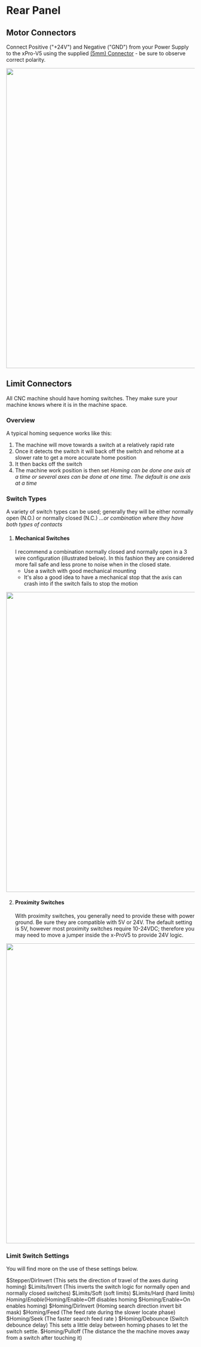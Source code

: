 # Rear Panel

## Motor Connectors

Connect Positive ("+24V") and Negative ("GND") from your Power Supply to the xPro-V5 using the supplied [(5mm) Connector](https://media.digikey.com/Photos/On%20Shore%20Technology%20Photos/OSTTJ027150.jpg) - be sure to observe correct polarity.

<img src="https://github.com/Spark-Concepts/xPro-V5/blob/main/images/Steppers.jpg" width="800">

## Limit Connectors

All CNC machine should have homing switches. They make sure your machine knows where it is in the machine space.

### Overview

A typical homing sequence works like this:
1. The machine will move towards a switch at a relatively rapid rate
2. Once it detects the switch it will back off the switch and rehome at a slower rate to get a more accurate home position
3. It then backs off the switch
4. The machine work position is then set
_Homing can be done one axis at a time or several axes can be done at one time. The default is one axis at a time_

### Switch Types
A variety of switch types can be used; generally they will be either normally open (N.O.) or normally closed (N.C.) _...or combination where they have both types of contacts_

1. #### Mechanical Switches
   I recommend a combination normally closed and normally open in a 3 wire configuration (illustrated below). In this fashion they are considered more fail safe and less prone to noise when in the closed state.
   - Use a switch with good mechanical mounting
   - It's also a good idea to have a mechanical stop that the axis can crash into if the switch fails to stop the motion

<img src="https://github.com/Spark-Concepts/xPro-V5/blob/main/images/Limit_Switch_Mech.jpg" width="800">

2. #### Proximity Switches
   With proximity switches, you generally need to provide these with power ground. Be sure they are compatible with 5V or 24V. The default setting is 5V, however most proximity switches require 10-24VDC; therefore you may need to move a jumper inside the x-ProV5 to provide 24V logic. 

<img src="https://github.com/Spark-Concepts/xPro-V5/blob/main/images/Limit_Switch_SS.jpg" width="800">

### Limit Switch Settings
You will find more on the use of these settings below.

$Stepper/DirInvert (This sets the direction of travel of the axes during homing)
$Limits/Invert (This inverts the switch logic for normally open and normally closed switches)
$Limits/Soft (soft limits)
$Limits/Hard (hard limits)
$Homing/Enable ($Homing/Enable=Off disables homing $Homing/Enable=On enables homing)
$Homing/DirInvert (Homing search direction invert bit mask)
$Homing/Feed (The feed rate during the slower locate phase)
$Homing/Seek (The faster search feed rate )
$Homing/Debounce (Switch debounce delay) This sets a little delay between homing phases to let the switch settle.
$Homing/Pulloff (The distance the the machine moves away from a switch after touching it)

